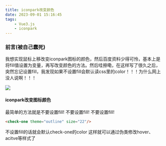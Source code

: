 ```yaml
---
title: iconpark改变颜色
date: 2023-09-01 15:16:45
tags:
    - Vue3.js
    - iconpark
---
```

### 前言(被自己蠢死)
我想实现鼠标上移改变iconpark图标的颜色，然后百度资料少得可怜，基本上是将fill值设置为变量，再写改变颜色的方法。然后哇擦嘞，在这样写了很久之后，突然忘记设置fill，我发现如果不设置fill会默认读css里的color！！！为什么网上没人说啊！！！

![](https://gitee.com/huangding1996/imghost/raw/master/photo/fd987dd78e.gif)

#### iconpark改变图标颜色
最简单的方法就是不要设置fill! 不要设置fill! 不要设置fill!
```HTML
<check-one theme="outline" size="22"/>
```
不设置fill的话就会默认check-one的color
这样就可以通过伪类修改hover、acitve等样式了